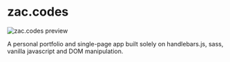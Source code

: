 
# zac.codes

![zac.codes preview](https://zac.codes/assets/img/github/zac.codes_preview.jpg)

A personal portfolio and single-page app built solely on handlebars.js, sass, vanilla javascript and DOM manipulation.
